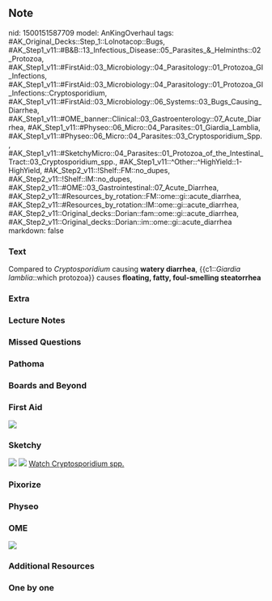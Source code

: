 ## Note
nid: 1500151587709
model: AnKingOverhaul
tags: #AK_Original_Decks::Step_1::Lolnotacop::Bugs, #AK_Step1_v11::#B&B::13_Infectious_Disease::05_Parasites_&_Helminths::02_Protozoa, #AK_Step1_v11::#FirstAid::03_Microbiology::04_Parasitology::01_Protozoa_GI_Infections, #AK_Step1_v11::#FirstAid::03_Microbiology::04_Parasitology::01_Protozoa_GI_Infections::Cryptosporidium, #AK_Step1_v11::#FirstAid::03_Microbiology::06_Systems::03_Bugs_Causing_Diarrhea, #AK_Step1_v11::#OME_banner::Clinical::03_Gastroenterology::07_Acute_Diarrhea, #AK_Step1_v11::#Physeo::06_Micro::04_Parasites::01_Giardia_Lamblia, #AK_Step1_v11::#Physeo::06_Micro::04_Parasites::03_Cryptosporidium_Spp., #AK_Step1_v11::#SketchyMicro::04_Parasites::01_Protozoa_of_the_Intestinal_Tract::03_Cryptosporidium_spp., #AK_Step1_v11::^Other::^HighYield::1-HighYield, #AK_Step2_v11::!Shelf::FM::no_dupes, #AK_Step2_v11::!Shelf::IM::no_dupes, #AK_Step2_v11::#OME::03_Gastrointestinal::07_Acute_Diarrhea, #AK_Step2_v11::#Resources_by_rotation::FM::ome::gi::acute_diarrhea, #AK_Step2_v11::#Resources_by_rotation::IM::ome::gi::acute_diarrhea, #AK_Step2_v11::Original_decks::Dorian::fam::ome::gi::acute_diarrhea, #AK_Step2_v11::Original_decks::Dorian::im::ome::gi::acute_diarrhea
markdown: false

### Text
Compared to <i>Cryptosporidium</i> causing <b>watery diarrhea</b>,
{{c1::<i>Giardia lamblia</i>::which protozoa}} causes <b>floating,
fatty, foul-smelling steatorrhea</b>

### Extra


### Lecture Notes


### Missed Questions


### Pathoma


### Boards and Beyond


### First Aid
<img src="tmp77foi_5_.png">

### Sketchy
<img src="paste-46196668235779.jpg"> <img src=
"paste-916e481486fe4aa1e0f982a7bf17f87922072f54.png"> <a href=
"https://dashboard.sketchy.com/study/medical/courses/medical-microbiology/units/medical-microbiology-parasites/videos/medical-microbiology-parasites-protozoa-of-the-intestinal-tract-cryptosporidium-spp?utm_source=anki&utm_medium=partnership&utm_campaign=february_update&utm_content=medical">
Watch Cryptosporidium spp.</a>

### Pixorize


### Physeo


### OME
<div class="ome-widget">
  <a href=
  "https://onlinemeded.org/spa/gastroenterology/acute-diarrhea/acquire?ref=anki">
  <img src="_OME_AnkiFlashcards_Lesson_6.png"></a>
</div>

### Additional Resources


### One by one

